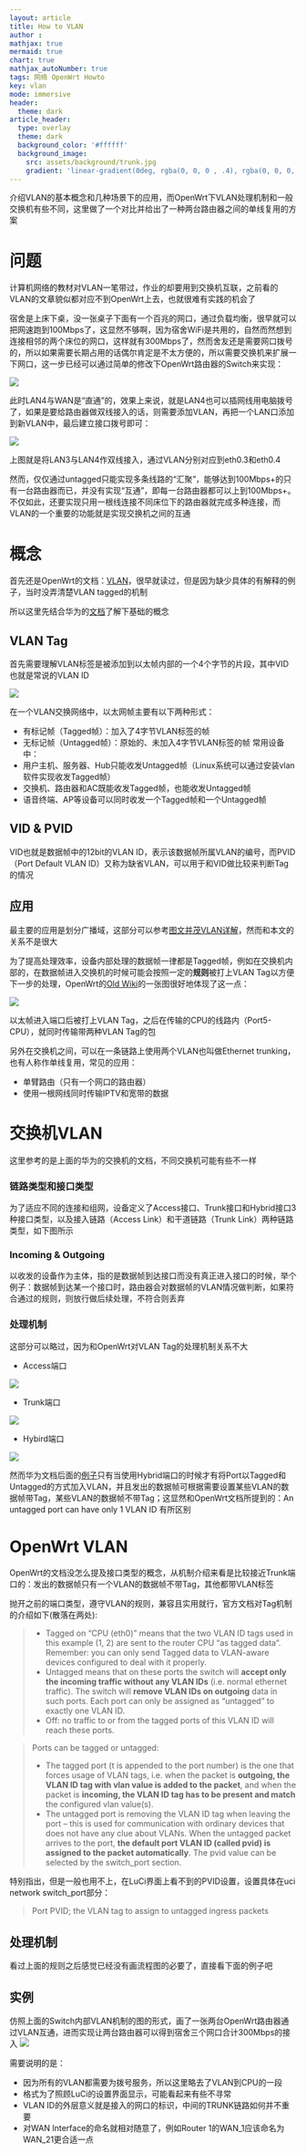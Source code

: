 ```yaml
---
layout: article
title: How to VLAN
author :
mathjax: true
mermaid: true
chart: true
mathjax_autoNumber: true
tags: 网络 OpenWrt Howto
key: vlan
mode: immersive
header:
  theme: dark
article_header:
  type: overlay
  theme: dark
  background_color: '#ffffff'
  background_image:
    src: assets/background/trunk.jpg
    gradient: 'linear-gradient(0deg, rgba(0, 0, 0 , .4), rgba(0, 0, 0, .4))'
---
```

介绍VLAN的基本概念和几种场景下的应用，而OpenWrt下VLAN处理机制和一般交换机有些不同，这里做了一个对比并给出了一种两台路由器之间的单线复用的方案

<!--more-->
# 问题
计算机网络的教材对VLAN一笔带过，作业的却要用到交换机互联，之前看的VLAN的文章貌似都对应不到OpenWrt上去，也就很难有实践的机会了

宿舍是上床下桌，没一张桌子下面有一个百兆的网口，通过负载均衡，很早就可以把网速跑到100Mbps了，这显然不够啊，因为宿舍WiFi是共用的，自然而然想到连接相邻的两个床位的网口，这样就有300Mbps了，然而舍友还是需要网口拨号的，所以如果需要长期占用的话偶尔肯定是不太方便的，所以需要交换机来扩展一下网口，这一步已经可以通过简单的修改下OpenWrt路由器的Switch来实现：

![](https://i.loli.net/2019/11/09/keOTDbEr3oYfc6S.png)

此时LAN4与WAN是“直通”的，效果上来说，就是LAN4也可以插网线用电脑拨号了，如果是要给路由器做双线接入的话，则需要添加VLAN，再把一个LAN口添加到新VLAN中，最后建立接口拨号即可：

![](https://i.loli.net/2019/11/13/KvUe9o8M64tLJqs.png)

上图就是将LAN3与LAN4作双线接入，通过VLAN分别对应到eth0.3和eth0.4

然而，仅仅通过untagged只能实现多条线路的“汇聚”，能够达到100Mbps+的只有一台路由器而已，并没有实现“互通”，即每一台路由器都可以上到100Mbps+。不仅如此，还要实现只用一根线连接不同床位下的路由器就完成多种连接，而VLAN的一个重要的功能就是实现交换机之间的互通
# 概念
首先还是OpenWrt的文档：[VLAN](https://openwrt.org/docs/guide-user/network/vlan/switch_configuration)，很早就读过，但是因为缺少具体的有解释的例子，当时没弄清楚VLAN tagged的机制

所以这里先结合华为的[文档](https://support.huawei.com/enterprise/zh/doc/EDOC1100033744/60b1f2f0)了解下基础的概念

## VLAN Tag
首先需要理解VLAN标签是被添加到以太帧内部的一个4个字节的片段，其中VID也就是常说的VLAN ID

![](https://download.huawei.com/mdl/imgDownload?uuid=865f3b452f3a4066ad15c05f8adf9f2d.png)

在一个VLAN交换网络中，以太网帧主要有以下两种形式：
- 有标记帧（Tagged帧）：加入了4字节VLAN标签的帧
- 无标记帧（Untagged帧）：原始的、未加入4字节VLAN标签的帧
常用设备中：
- 用户主机、服务器、Hub只能收发Untagged帧（Linux系统可以通过安装vlan软件实现收发Tagged帧）
- 交换机、路由器和AC既能收发Tagged帧，也能收发Untagged帧
- 语音终端、AP等设备可以同时收发一个Tagged帧和一个Untagged帧

## VID & PVID
VID也就是数据帧中的12bit的VLAN ID，表示该数据帧所属VLAN的编号，而PVID（Port Default VLAN ID）又称为缺省VLAN，可以用于和VID做比较来判断Tag的情况

## 应用
最主要的应用是划分广播域，这部分可以参考[图文并茂VLAN详解](https://blog.51cto.com/6930123/2115373)，然而和本文的关系不是很大

为了提高处理效率，设备内部处理的数据帧一律都是Tagged帧，例如在交换机内部的，在数据帧进入交换机的时候可能会按照一定的**规则**被打上VLAN Tag以方便下一步的处理，OpenWrt的[Old Wiki](https://openwrt.org/docs/guide-user/network/vlan/switch)的一张图很好地体现了这一点：

![](https://i.loli.net/2019/11/14/Ok2dTeImFWpbBvz.png)

以太帧进入端口后被打上VLAN Tag，之后在传输的CPU的线路内（Port5-CPU），就同时传输带两种VLAN Tag的包

另外在交换机之间，可以在一条链路上使用两个VLAN也叫做Ethernet trunking，也有人称作单线复用，常见的应用：
- 单臂路由（只有一个网口的路由器）
- 使用一根网线同时传输IPTV和宽带的数据


# 交换机VLAN
这里参考的是上面的华为的交换机的文档，不同交换机可能有些不一样

### 链路类型和接口类型
为了适应不同的连接和组网，设备定义了Access接口、Trunk接口和Hybrid接口3种接口类型，以及接入链路（Access Link）和干道链路（Trunk Link）两种链路类型，如下图所示
[](https://download.huawei.com/mdl/imgDownload?uuid=52f70f062ff6463e9250db359a3f4845.png)

### Incoming & Outgoing
以收发的设备作为主体，指的是数据帧到达接口而没有真正进入接口的时候，举个例子：数据帧到达某一个接口时，路由器会对数据帧的VLAN情况做判断，如果符合通过的规则，则放行做后续处理，不符合则丢弃

### 处理机制
这部分可以略过，因为和OpenWrt对VLAN Tag的处理机制关系不大
- Access端口

![](https://i.loli.net/2019/11/13/dmYj7sQTJHB5ZOy.png)
- Trunk端口

![](https://i.loli.net/2019/11/13/AyCr467obxNFczX.png)
- Hybird端口

![](https://i.loli.net/2019/11/13/xFHasobWXJ7dvGk.png)

然而华为文档后面的[例子](https://support.huawei.com/enterprise/zh/doc/EDOC1100086528)只有当使用Hybrid端口的时候才有将Port以Tagged和Untagged的方式加入VLAN，并且发出的数据帧可根据需要设置某些VLAN的数据帧带Tag，某些VLAN的数据帧不带Tag；这显然和OpenWrt文档所提到的：An untagged port can have only 1 VLAN ID 有所区别

# OpenWrt VLAN
OpenWrt的文档没怎么提及接口类型的概念，从机制介绍来看是比较接近Trunk端口的：发出的数据帧只有一个VLAN的数据帧不带Tag，其他都带VLAN标签

抛开之前的端口类型，遵守VLAN的规则，兼容且实用就行，官方文档对Tag机制的介绍如下(散落在两处):

> - Tagged on “CPU (eth0)” means that the two VLAN ID tags used in this example (1, 2) are sent to the router CPU “as tagged data”. Remember: you can only send Tagged data to VLAN-aware devices configured to deal with it properly.
> - Untagged means that on these ports the switch will **accept only the incoming traffic without any VLAN IDs** (i.e. normal ethernet traffic). The switch will **remove VLAN IDs on outgoing** data in such ports. Each port can only be assigned as “untagged” to exactly one VLAN ID.
> - Off: no traffic to or from the tagged ports of this VLAN ID will reach these ports.

> Ports can be tagged or untagged:
> - The tagged port (t is appended to the port number) is the one that forces usage of VLAN tags, i.e. when the packet is **outgoing, the VLAN ID tag with vlan value is added to the packet**, and when the packet is **incoming, the VLAN ID tag has to be present and match** the configured vlan value(s).
> - The untagged port is removing the VLAN ID tag when leaving the port – this is used for communication with ordinary devices that does not have any clue about VLANs. When the untagged packet arrives to the port, **the default port VLAN ID (called pvid) is assigned to the packet automatically**. The pvid value can be selected by the switch_port section.

特别指出，但是一般也用不上，在LuCi界面上看不到的PVID设置，设置具体在uci network switch_port部分：
> Port PVID; the VLAN tag to assign to untagged ingress packets

## 处理机制
看过上面的规则之后感觉已经没有画流程图的必要了，直接看下面的例子吧

## 实例
仿照上面的Switch内部VLAN机制的图的形式，画了一张两台OpenWrt路由器通过VLAN互通，进而实现让两台路由器可以得到宿舍三个网口合计300Mbps的接入
![](https://i.loli.net/2019/11/14/qyQJONRSxrWd5V6.png)

需要说明的是：
- 因为所有的VLAN都需要为拨号服务，所以这里略去了VLAN到CPU的一段
- 格式为了照顾LuCi的设置界面显示，可能看起来有些不寻常
- VLAN ID的外层意义就是接入的网口的标识，中间的TRUNK链路如何并不重要
- 对WAN Interface的命名就相对随意了，例如Router 1的WAN_1应该命名为WAN_21更合适一点
